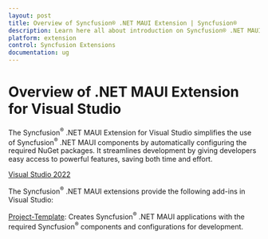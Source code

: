 ```yaml
---
layout: post
title: Overview of Syncfusion® .NET MAUI Extension | Syncfusion®
description: Learn here all about introduction on Syncfusion® .NET MAUI extension for Visual Studio which made integration ease.
platform: extension
control: Syncfusion Extensions
documentation: ug
---
```


# Overview of .NET MAUI Extension for Visual Studio

The Syncfusion<sup>®</sup> .NET MAUI Extension for Visual Studio simplifies the use of Syncfusion<sup>®</sup> .NET MAUI components by automatically configuring the required NuGet packages. It streamlines development by giving developers easy access to powerful features, saving both time and effort.

[Visual Studio 2022](https://marketplace.visualstudio.com/items?itemName=SyncfusionInc.MAUIVSExtension)

The Syncfusion<sup>®</sup> .NET MAUI extensions provide the following add-ins in Visual Studio:

[Project-Template](template-studio):  Creates Syncfusion<sup>®</sup> .NET MAUI applications with the required Syncfusion<sup>®</sup> components and configurations for development.
